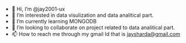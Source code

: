- 👋 Hi, I’m @jay2001-ux
- 👀 I’m interested in data visulization and data analitical part.
- 🌱 I’m currently learning MONGODB
- 💞️ I’m looking to collaborate on project related to data analitical part.
- 📫 How to reach me through my gmail Id that is jaysharda@gmail.com
<!---
jay2001-ux/jay2001-ux is a ✨ special ✨ repository because its `README.md` (this file) appears on your GitHub profile.
You can click the Preview link to take a look at your changes.
--->
